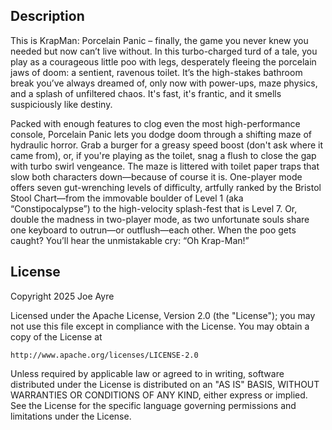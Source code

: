 ## Description

This is KrapMan: Porcelain Panic – finally, the game you never knew you needed but now can’t live without. 
In this turbo-charged turd of a tale, you play as a courageous little poo with legs, desperately fleeing the porcelain jaws of doom: a sentient, ravenous toilet. 
It’s the high-stakes bathroom break you’ve always dreamed of, only now with power-ups, maze physics, and a splash of unfiltered chaos. 
It's fast, it's frantic, and it smells suspiciously like destiny.

Packed with enough features to clog even the most high-performance console, Porcelain Panic lets you dodge doom through a shifting maze of hydraulic horror. 
Grab a burger for a greasy speed boost (don't ask where it came from), or, if you're playing as the toilet, snag a flush to close the gap with turbo swirl vengeance. 
The maze is littered with toilet paper traps that slow both characters down—because of course it is. 
One-player mode offers seven gut-wrenching levels of difficulty, artfully ranked by the Bristol Stool Chart—from the immovable boulder of Level 1 (aka “Constipocalypse”) to the high-velocity splash-fest that is Level 7. 
Or, double the madness in two-player mode, as two unfortunate souls share one keyboard to outrun—or outflush—each other. When the poo gets caught? You’ll hear the unmistakable cry: “Oh Krap-Man!”

## License

Copyright 2025 Joe Ayre

Licensed under the Apache License, Version 2.0 (the "License");
you may not use this file except in compliance with the License.
You may obtain a copy of the License at

    http://www.apache.org/licenses/LICENSE-2.0

Unless required by applicable law or agreed to in writing, software
distributed under the License is distributed on an "AS IS" BASIS,
WITHOUT WARRANTIES OR CONDITIONS OF ANY KIND, either express or implied.
See the License for the specific language governing permissions and
limitations under the License.
